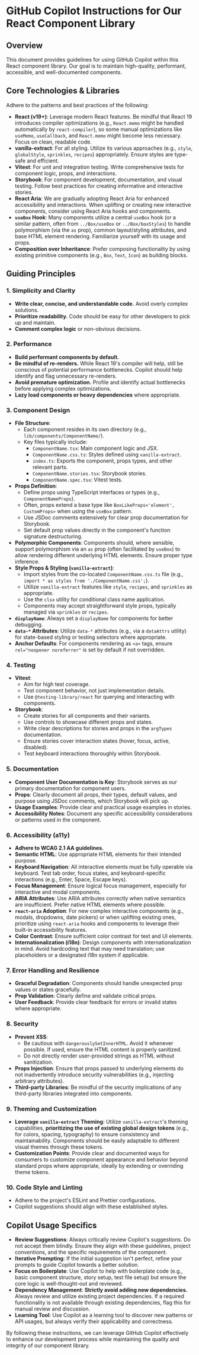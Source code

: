 # GitHub Copilot Instructions for Our React Component Library

## Overview

This document provides guidelines for using GitHub Copilot within this React
component library. Our goal is to maintain high-quality, performant, accessible,
and well-documented components.

## Core Technologies & Libraries

Adhere to the patterns and best practices of the following:

- **React (v19+)**: Leverage modern React features. Be mindful that React 19
  introduces compiler optimizations (e.g., `React.memo` might be handled
  automatically by `react-compiler`), so some manual optimizations like
  `useMemo`, `useCallback`, and `React.memo` might become less necessary. Focus
  on clean, readable code.
- **vanilla-extract**: For all styling. Utilize its various approaches (e.g.,
  `style`, `globalStyle`, `sprinkles`, `recipes`) appropriately. Ensure styles
  are type-safe and efficient.
- **Vitest**: For unit and integration testing. Write comprehensive tests for
  component logic, props, and interactions.
- **Storybook**: For component development, documentation, and visual testing.
  Follow best practices for creating informative and interactive stories.
- **React Aria**: We are gradually adopting React Aria for enhanced
  accessibility and interactions. When uplifting or creating new interactive
  components, consider using React Aria hooks and components.
- **`useBox` Hook**: Many components utilize a central `useBox` hook (or a
  similar pattern, often from `../Box/useBox` or `../Box/boxStyles`) to handle
  polymorphism (via the `as` prop), common layout/styling attributes, and base
  HTML element rendering. Familiarize yourself with its usage and props.
- **Composition over Inheritance**: Prefer composing functionality by using
  existing primitive components (e.g., `Box`, `Text`, `Icon`) as building
  blocks.

## Guiding Principles

### 1. Simplicity and Clarity

- **Write clear, concise, and understandable code.** Avoid overly complex
  solutions.
- **Prioritize readability.** Code should be easy for other developers to pick
  up and maintain.
- **Comment complex logic** or non-obvious decisions.

### 2. Performance

- **Build performant components by default.**
- **Be mindful of re-renders.** While React 19's compiler will help, still be
  conscious of potential performance bottlenecks. Copilot should help identify
  and flag unnecessary re-renders.
- **Avoid premature optimization.** Profile and identify actual bottlenecks
  before applying complex optimizations.
- **Lazy load components or heavy dependencies** where appropriate.

### 3. Component Design

- **File Structure**:
    - Each component resides in its own directory (e.g.,
      `lib/components/ComponentName/`).
    - Key files typically include:
        - `ComponentName.tsx`: Main component logic and JSX.
        - `ComponentName.css.ts`: Styles defined using `vanilla-extract`.
        - `index.ts`: Exports the component, props types, and other relevant
          parts.
        - `ComponentName.stories.tsx`: Storybook stories.
        - `ComponentName.spec.tsx`: Vitest tests.
- **Props Definition**:
    - Define props using TypeScript interfaces or types (e.g.,
      `ComponentNameProps`).
    - Often, props extend a base type like
      `BoxLikeProps<'element', CustomProps>` when using the `useBox` pattern.
    - Use JSDoc comments extensively for clear prop documentation for Storybook.
    - Set default prop values directly in the component's function signature
      destructuring.
- **Polymorphic Components**: Components should, where sensible, support
  polymorphism via an `as` prop (often facilitated by `useBox`) to allow
  rendering different underlying HTML elements. Ensure proper type inference.
- **Style Props & Styling (`vanilla-extract`)**:
    - Import styles from the co-located `ComponentName.css.ts` file (e.g.,
      `import * as styles from './ComponentName.css';`).
    - Utilize `vanilla-extract` features like `style`, `recipes`, and
      `sprinkles` as appropriate.
    - Use the `clsx` utility for conditional class name application.
    - Components may accept straightforward style props, typically managed via
      `sprinkles` or `recipes`.
- **`displayName`**: Always set a `displayName` for components for better
  debugging.
- **`data-*` Attributes**: Utilize `data-*` attributes (e.g., via a `dataAttrs`
  utility) for state-based styling or testing selectors where appropriate.
- **Anchor Defaults**: For components rendering as `<a>` tags, ensure
  `rel="noopener noreferrer"` is set by default if not overridden.

### 4. Testing

- **Vitest**:
    - Aim for high test coverage.
    - Test component behavior, not just implementation details.
    - Use `@testing-library/react` for querying and interacting with components.
- **Storybook**:
    - Create stories for all components and their variants.
    - Use controls to showcase different props and states.
    - Write clear descriptions for stories and props in the `argTypes`
      documentation.
    - Ensure stories cover interaction states (hover, focus, active, disabled).
    - Test keyboard interactions thoroughly within Storybook.

### 5. Documentation

- **Component User Documentation is Key**: Storybook serves as our primary
  documentation for component users.
- **Props**: Clearly document all props, their types, default values, and
  purpose using JSDoc comments, which Storybook will pick up.
- **Usage Examples**: Provide clear and practical usage examples in stories.
- **Accessibility Notes**: Document any specific accessibility considerations or
  patterns used in the component.

### 6. Accessibility (a11y)

- **Adhere to WCAG 2.1 AA guidelines.**
- **Semantic HTML**: Use appropriate HTML elements for their intended purpose.
- **Keyboard Navigation**: All interactive elements must be fully operable via
  keyboard. Test tab order, focus states, and keyboard-specific interactions
  (e.g., Enter, Space, Escape keys).
- **Focus Management**: Ensure logical focus management, especially for
  interactive and modal components.
- **ARIA Attributes**: Use ARIA attributes correctly when native semantics are
  insufficient. Prefer native HTML elements where possible.
- **`react-aria` Adoption**: For new complex interactive components (e.g.,
  modals, dropdowns, date pickers) or when uplifting existing ones, prioritize
  using `react-aria` hooks and components to leverage their built-in
  accessibility features.
- **Color Contrast**: Ensure sufficient color contrast for text and UI elements.
- **Internationalization (i18n)**: Design components with internationalization
  in mind. Avoid hardcoding text that may need translation; use placeholders or
  a designated i18n system if applicable.

### 7. Error Handling and Resilience

- **Graceful Degradation**: Components should handle unexpected prop values or
  states gracefully.
- **Prop Validation**: Clearly define and validate critical props.
- **User Feedback**: Provide clear feedback for errors or invalid states where
  appropriate.

### 8. Security

- **Prevent XSS**:
    - Be cautious with `dangerouslySetInnerHTML`. Avoid it whenever possible. If
      used, ensure the HTML content is properly sanitized.
    - Do not directly render user-provided strings as HTML without sanitization.
- **Props Injection**: Ensure that props passed to underlying elements do not
  inadvertently introduce security vulnerabilities (e.g., injecting arbitrary
  attributes).
- **Third-party Libraries**: Be mindful of the security implications of any
  third-party libraries integrated into components.

### 9. Theming and Customization

- **Leverage `vanilla-extract` Theming**: Utilize `vanilla-extract`'s theming
  capabilities, **prioritizing the use of existing global design tokens** (e.g.,
  for colors, spacing, typography) to ensure consistency and maintainability.
  Components should be easily adaptable to different visual themes through these
  tokens.
- **Customization Points**: Provide clear and documented ways for consumers to
  customize component appearance and behavior beyond standard props where
  appropriate, ideally by extending or overriding theme tokens.

### 10. Code Style and Linting

- Adhere to the project's ESLint and Prettier configurations.
- Copilot suggestions should align with these established styles.

## Copilot Usage Specifics

- **Review Suggestions**: Always critically review Copilot's suggestions. Do not
  accept them blindly. Ensure they align with these guidelines, project
  conventions, and the specific requirements of the component.
- **Iterative Prompting**: If the initial suggestion isn't perfect, refine your
  prompts to guide Copilot towards a better solution.
- **Focus on Boilerplate**: Use Copilot to help with boilerplate code (e.g.,
  basic component structure, story setup, test file setup) but ensure the core
  logic is well-thought-out and reviewed.
- **Dependency Management**: **Strictly avoid adding new dependencies.** Always
  review and utilize existing project dependencies. If a required functionality
  is not available through existing dependencies, flag this for manual review
  and discussion.
- **Learning Tool**: Use Copilot as a learning tool to discover new patterns or
  API usages, but always verify their applicability and correctness.

By following these instructions, we can leverage GitHub Copilot effectively to
enhance our development process while maintaining the quality and integrity of
our component library.
